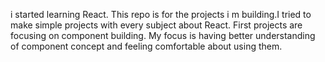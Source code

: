 i started learning React. 
This repo is for the projects i m building.I tried to make simple projects with every subject about React.
First projects are focusing on component building. 
My focus is having better understanding of component concept and feeling comfortable about using them.


